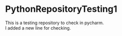 # PythonRepositoryTesting1
This is a testing repository to check in pycharm.
<br> 
I added a new line for checking. 